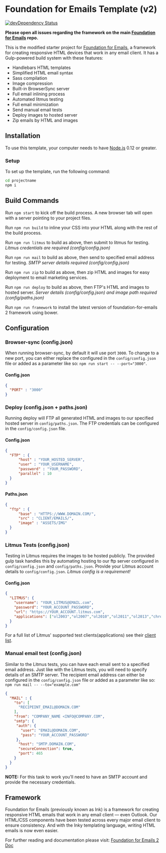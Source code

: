# Foundation for Emails Template (v2)
[![devDependency Status](https://david-dm.org/xerxesj/foundation-email-workflow/dev-status.svg)](https://david-dm.org/xerxesj/foundation-email-workflow#info=devDependencies)

**Please open all issues regarding the framework on the main [Foundation for Emails](http://github.com/zurb/foundation-emails/issues) repo.**

This is the modified starter project for [Foundation for Emails](http://foundation.zurb.com/emails), a framework for creating responsive HTML devices that work in any email client. It has a Gulp-powered build system with these features:

 - Handlebars HTML templates
 - Simplified HTML email syntax
 - Sass compilation
 - Image compression
 - Built-in BrowserSync server
 - Full email inlining process
 - Automated litmus testing
 - Full email minimization
 - Send manual email tests
 - Deploy images to hosted server
 - Zip emails by HTML and images



## Installation
To use this template, your computer needs to have [Node.js](https://nodejs.org/en/) 0.12 or greater.

### Setup
To set up the template, run the following command:

```bash
cd projectname
npm i
```



## Build Commands

Run `npm start` to kick off the build process. A new browser tab will open with a server pointing to your project files.

Run `npm run build` to inline your CSS into your HTML along with the rest of the build process.

Run `npm run litmus` to build as above, then submit to litmus for testing. *Litmus credentials are required (config/config.json)*

Run `npm run mail` to build as above, then send to specified email address for testing. *SMTP server details required (config/config.json)*

Run `npm run zip` to build as above, then zip HTML and images for easy deployment to email marketing services.

Run `npm run deploy` to build as above, then FTP's HTML and images to hosted server. *Server details (config/config.json) and image path required (config/paths.json)*

Run `npm run framework` to install the latest version of foundation-for-emails 2 framework using bower.



## Configuration

### Browser-sync (config.json)
When running browser-sync, by default it will use port `3000`. To change to a new port, you can either replace the configured in the `config/config.json` file or added as a parameter like so: `npm run start -- --port="3000"`.

#### Config.json
```json
{
  "PORT" : "3000"
}
```

### Deploy (config.json + paths.json)
Running deploy will FTP all generated HTML and images to our specified hosted server in `config/paths.json`. The FTP credentials can be configured in the `config/config.json` file.

#### Config.json
```json
{
  "FTP" : {
      "host" : "YOUR_HOSTED_SERVER",
      "user" : "YOUR_USERNAME",
      "password" : "YOUR_PASSWORD",
      "parallel" : 10
  }
}
```

#### Paths.json
```json
{
  "ftp" : {
      "base" : "HTTPS://WWW.DOMAIN.COM/",
      "src" : "CLIENT/EMAILS/",
      "image" : "ASSETS/IMG"
  }
}
```


### Litmus Tests (config.json)

Testing in Litmus requires the images to be hosted publicly. The provided gulp task handles this by automating hosting to our ftp server configured in `config/config.json` and `config/paths.json`. Provide your Litmus account details to `config/config.json`. *Litmus config is a requirement!*

#### Config.json
```json
{
  "LITMUS": {
    "username": "YOUR_LITMUS@EMAIL.com",
    "password": "YOUR_ACCOUNT_PASSWORD",
    "url": "https://YOUR_ACCOUNT.litmus.com",
    "applications": ["ol2003","ol2007","ol2010","ol2011","ol2013","chromegmailnew","chromeyahoo","appmail9","iphone5s","ipad","android4","androidgmailapp"]
  }
}
```

For a full list of Litmus' supported test clients(applications) see their [client list](https://litmus.com/emails/clients.xml).


### Manual email test (config.json)

Similar to the Litmus tests, you can have each email sent to a specified email address. Just like with the Litmus tests, you will need to specify details of an SMTP server. The recipient email address can either be configured in the `config/config.json` file or added as a parameter like so: `npm run mail -- --to="example.com"`

```json
{
  "MAIL" : {
    "to": [
      "RECIPEINT_EMAIL@DOMAIN.COM"
    ],
    "from": "COMPANY_NAME <INFO@COMPANY.COM",
    "smtp": {
     "auth": {
       "user": "EMAIL@DOMAIN.COM",
       "pass": "YOUR_ACCOUNT_PASSWORD"
     },
      "host": "SMTP.DOMAIN.COM",
      "secureConnection": true,
      "port": 465
    }
  }
}
```
**NOTE:** For this task to work you'll need to have an SMTP account and provide the necessary credentials.


## Framework
Foundation for Emails (previously known as Ink) is a framework for creating responsive HTML emails that work in any email client — even Outlook. Our HTML/CSS components have been tested across every major email client to ensure consistency. And with the Inky templating language, writing HTML emails is now even easier.

For further reading and documentation please visit: [Foundation for Emails 2 Doc](http://foundation.zurb.com/emails/docs/)